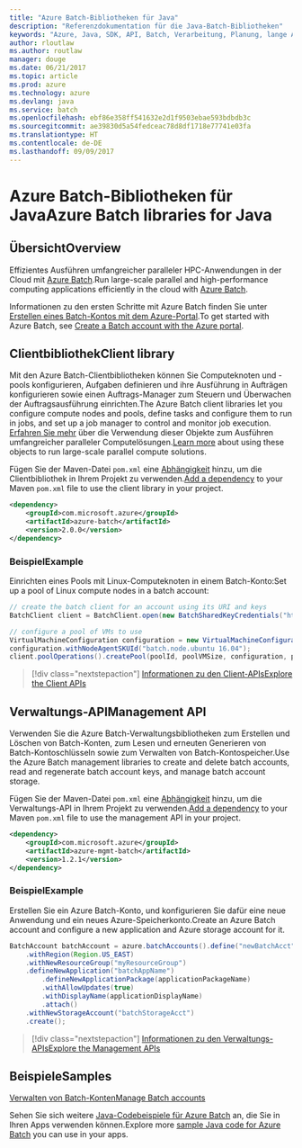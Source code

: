 ```yaml
---
title: "Azure Batch-Bibliotheken für Java"
description: "Referenzdokumentation für die Java-Batch-Bibliotheken"
keywords: "Azure, Java, SDK, API, Batch, Verarbeitung, Planung, lange Ausführungszeit"
author: rloutlaw
ms.author: routlaw
manager: douge
ms.date: 06/21/2017
ms.topic: article
ms.prod: azure
ms.technology: azure
ms.devlang: java
ms.service: batch
ms.openlocfilehash: ebf86e358ff541632e2d1f9503ebae593bdbdb3c
ms.sourcegitcommit: ae39830d5a54fedceac78d8df1718e77741e03fa
ms.translationtype: HT
ms.contentlocale: de-DE
ms.lasthandoff: 09/09/2017
---
```

# <a name="azure-batch-libraries-for-java"></a><span data-ttu-id="bc87f-104">Azure Batch-Bibliotheken für Java</span><span class="sxs-lookup"><span data-stu-id="bc87f-104">Azure Batch libraries for Java</span></span>

## <a name="overview"></a><span data-ttu-id="bc87f-105">Übersicht</span><span class="sxs-lookup"><span data-stu-id="bc87f-105">Overview</span></span>

<span data-ttu-id="bc87f-106">Effizientes Ausführen umfangreicher paralleler HPC-Anwendungen in der Cloud mit [Azure Batch](/azure/batch/batch-technical-overview).</span><span class="sxs-lookup"><span data-stu-id="bc87f-106">Run large-scale parallel and high-performance computing applications efficiently in the cloud with [Azure Batch](/azure/batch/batch-technical-overview).</span></span>   

<span data-ttu-id="bc87f-107">Informationen zu den ersten Schritte mit Azure Batch finden Sie unter [Erstellen eines Batch-Kontos mit dem Azure-Portal](/azure/batch/batch-account-create-portal).</span><span class="sxs-lookup"><span data-stu-id="bc87f-107">To get started with Azure Batch, see [Create a Batch account with the Azure portal](/azure/batch/batch-account-create-portal).</span></span>

## <a name="client-library"></a><span data-ttu-id="bc87f-108">Clientbibliothek</span><span class="sxs-lookup"><span data-stu-id="bc87f-108">Client library</span></span>

<span data-ttu-id="bc87f-109">Mit den Azure Batch-Clientbibliotheken können Sie Computeknoten und -pools konfigurieren, Aufgaben definieren und ihre Ausführung in Aufträgen konfigurieren sowie einen Auftrags-Manager zum Steuern und Überwachen der Auftragsausführung einrichten.</span><span class="sxs-lookup"><span data-stu-id="bc87f-109">The Azure Batch client libraries let you configure compute nodes and pools, define tasks and configure them to run in jobs, and set up a job manager to control and monitor job execution.</span></span> <span data-ttu-id="bc87f-110">[Erfahren Sie mehr](/azure/batch/batch-api-basics) über die Verwendung dieser Objekte zum Ausführen umfangreicher paralleler Computelösungen.</span><span class="sxs-lookup"><span data-stu-id="bc87f-110">[Learn more](/azure/batch/batch-api-basics) about using these objects to run large-scale parallel compute solutions.</span></span>

<span data-ttu-id="bc87f-111">Fügen Sie der Maven-Datei `pom.xml` eine [Abhängigkeit](https://maven.apache.org/guides/getting-started/index.html#How_do_I_use_external_dependencies) hinzu, um die Clientbibliothek in Ihrem Projekt zu verwenden.</span><span class="sxs-lookup"><span data-stu-id="bc87f-111">[Add a dependency](https://maven.apache.org/guides/getting-started/index.html#How_do_I_use_external_dependencies) to your Maven `pom.xml` file to use the client library in your project.</span></span>

```XML
<dependency>
    <groupId>com.microsoft.azure</groupId>
    <artifactId>azure-batch</artifactId>
    <version>2.0.0</version>
</dependency>
```   

### <a name="example"></a><span data-ttu-id="bc87f-112">Beispiel</span><span class="sxs-lookup"><span data-stu-id="bc87f-112">Example</span></span>

<span data-ttu-id="bc87f-113">Einrichten eines Pools mit Linux-Computeknoten in einem Batch-Konto:</span><span class="sxs-lookup"><span data-stu-id="bc87f-113">Set up a pool of Linux compute nodes in a batch account:</span></span>

```java
// create the batch client for an account using its URI and keys
BatchClient client = BatchClient.open(new BatchSharedKeyCredentials("https://fabrikambatch.eastus.batch.azure.com", "fabrikambatch", batchKey));

// configure a pool of VMs to use 
VirtualMachineConfiguration configuration = new VirtualMachineConfiguration();
configuration.withNodeAgentSKUId("batch.node.ubuntu 16.04");
client.poolOperations().createPool(poolId, poolVMSize, configuration, poolVMCount);
```

> [!div class="nextstepaction"]
> [<span data-ttu-id="bc87f-114">Informationen zu den Client-APIs</span><span class="sxs-lookup"><span data-stu-id="bc87f-114">Explore the Client APIs</span></span>](/java/api/overview/azure/batch/clientlibrary)


## <a name="management-api"></a><span data-ttu-id="bc87f-115">Verwaltungs-API</span><span class="sxs-lookup"><span data-stu-id="bc87f-115">Management API</span></span>

<span data-ttu-id="bc87f-116">Verwenden Sie die Azure Batch-Verwaltungsbibliotheken zum Erstellen und Löschen von Batch-Konten, zum Lesen und erneuten Generieren von Batch-Kontoschlüsseln sowie zum Verwalten von Batch-Kontospeicher.</span><span class="sxs-lookup"><span data-stu-id="bc87f-116">Use the Azure Batch management libraries to create and delete batch accounts, read and regenerate batch account keys, and manage batch account storage.</span></span>

<span data-ttu-id="bc87f-117">Fügen Sie der Maven-Datei `pom.xml` eine [Abhängigkeit](https://maven.apache.org/guides/getting-started/index.html#How_do_I_use_external_dependencies) hinzu, um die Verwaltungs-API in Ihrem Projekt zu verwenden.</span><span class="sxs-lookup"><span data-stu-id="bc87f-117">[Add a dependency](https://maven.apache.org/guides/getting-started/index.html#How_do_I_use_external_dependencies) to your Maven `pom.xml` file to use the management API in your project.</span></span>

```XML
<dependency>
    <groupId>com.microsoft.azure</groupId>
    <artifactId>azure-mgmt-batch</artifactId>
    <version>1.2.1</version>
</dependency>
```

### <a name="example"></a><span data-ttu-id="bc87f-118">Beispiel</span><span class="sxs-lookup"><span data-stu-id="bc87f-118">Example</span></span>

<span data-ttu-id="bc87f-119">Erstellen Sie ein Azure Batch-Konto, und konfigurieren Sie dafür eine neue Anwendung und ein neues Azure-Speicherkonto.</span><span class="sxs-lookup"><span data-stu-id="bc87f-119">Create an Azure Batch account and configure a new application and Azure storage account for it.</span></span>

```java
BatchAccount batchAccount = azure.batchAccounts().define("newBatchAcct")
    .withRegion(Region.US_EAST)
    .withNewResourceGroup("myResourceGroup")
    .defineNewApplication("batchAppName")
        .defineNewApplicationPackage(applicationPackageName)
        .withAllowUpdates(true)
        .withDisplayName(applicationDisplayName)
        .attach()
    .withNewStorageAccount("batchStorageAcct")
    .create();
```

> [!div class="nextstepaction"]
> [<span data-ttu-id="bc87f-120">Informationen zu den Verwaltungs-APIs</span><span class="sxs-lookup"><span data-stu-id="bc87f-120">Explore the Management APIs</span></span>](/java/api/overview/azure/batch/managementapi)


## <a name="samples"></a><span data-ttu-id="bc87f-121">Beispiele</span><span class="sxs-lookup"><span data-stu-id="bc87f-121">Samples</span></span>

<span data-ttu-id="bc87f-122">[Verwalten von Batch-Konten][1]</span><span class="sxs-lookup"><span data-stu-id="bc87f-122">[Manage Batch accounts][1]</span></span>   

<span data-ttu-id="bc87f-123">Sehen Sie sich weitere [Java-Codebeispiele für Azure Batch](https://azure.microsoft.com/resources/samples/?platform=java&term=batch) an, die Sie in Ihren Apps verwenden können.</span><span class="sxs-lookup"><span data-stu-id="bc87f-123">Explore more [sample Java code for Azure Batch](https://azure.microsoft.com/resources/samples/?platform=java&term=batch) you can use in your apps.</span></span>

[1]: https://github.com/Azure-Samples/batch-java-manage-batch-accounts